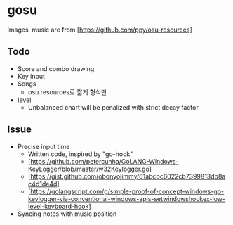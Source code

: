 # gosu

Images, music are from [https://github.com/ppy/osu-resources]

## Todo
* Score and combo drawing
* Key input
* Songs
    * osu resources로 짧게 형식만
* level
    * Unbalanced chart will be penalized with strict decay factor 

## Issue
* Precise input time 
    * Written code, inspired by "go-hook"
    * [https://github.com/petercunha/GoLANG-Windows-KeyLogger/blob/master/w32Keylogger.go]
    * [https://gist.github.com/obonyojimmy/61abcbc6022cb7399813db8ac4d1de4d]
    * [https://golangscript.com/g/simple-proof-of-concept-windows-go-keylogger-via-conventional-windows-apis-setwindowshookex-low-level-keyboard-hook]
* Syncing notes with music position